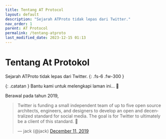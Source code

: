 ```yaml
---
title: Tentang AT Protocol
layout: default
description: "Sejarah ATProto tidak lepas dari Twitter."
nav_order: 1
parent: AT Protocol
permalink: /tentang-atproto
last_modified_date: 2023-12-15 01:13
---
```


# Tentang At Protokol

Sejarah ATProto tidak lepas dari Twitter.
{: .fs-6 .fw-300 }

{: .catatan }
Bantu kami untuk melengkapi laman ini... 🥺

Berawal pada tahun 2019,

<blockquote class="twitter-tweet" data-theme="dark"><p lang="en" dir="ltr">Twitter is funding a small independent team of up to five open source architects, engineers, and designers to develop an open and decentralized standard for social media. The goal is for Twitter to ultimately be a client of this standard. 🧵</p>&mdash; jack (@jack) <a href="https://twitter.com/jack/status/1204766078468911106?ref_src=twsrc%5Etfw">December 11, 2019</a></blockquote> <script async src="https://platform.twitter.com/widgets.js" charset="utf-8"></script> 

